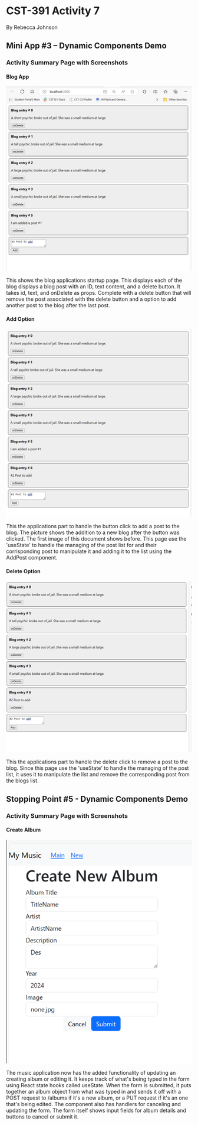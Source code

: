 # CST-391 Activity 7
By Rebecca Johnson

## Mini App #3 – Dynamic Components Demo

### Activity Summary Page with Screenshots
#### Blog App
![Blog](blogs.png)

This shows the blog applications startup page. This displays each of the blog  displays a blog post with an ID, text content, and a delete button. It takes id, text, and onDelete as props. Complete with a delete button that will remove the post associated with the delete button and a option to add another post to the blog after the last post.


#### Add Option
![Add](add.png)

This the applications part to handle the button click to add a post to the blog. The picture shows the addition to a new blog after the button was clicked. The first image of this document shows before. This page use the 'useState' to handle the managing of the post list for and their corrisponding post to manipulate it and adding it to the list using the AddPost component. 

#### Delete Option
![Delete](delete.png)


This the applications part to handle the delete click to remove a post to the blog. Since this page use the 'useState' to handle the managing of the post list, it uses it to manipulate the list and remove the corresponding post from the blogs list.

## Stopping Point #5 - Dynamic Components Demo

### Activity Summary Page with Screenshots
#### Create Album
![Create](create.png)

The music application now has the added functionality of updating an creating album or editing it.  It keeps track of what's being typed in the form using React state hooks called useState. When the form is submitted, it puts together an album object from what was typed in and sends it off with a POST request to /albums if it's a new album, or a PUT request if it's an one that's being edited. The component also has handlers for canceling and updating the form. The form itself shows input fields for album details and buttons to cancel or submit it.